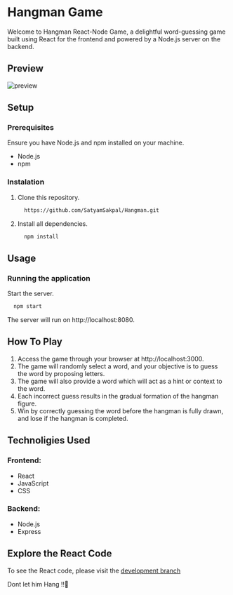 # Hangman Game
Welcome to Hangman React-Node Game, a delightful word-guessing game built using React for the frontend and powered by a Node.js server on the backend.

## Preview
  ![preview](https://i.imgur.com/UaOA539.png)
  
## Setup
### Prerequisites
Ensure you have Node.js and npm installed on your machine.
- Node.js
- npm

### Instalation
1. Clone this repository.
   ```bash
     https://github.com/SatyamSakpal/Hangman.git
   ```
2. Install all dependencies.
   ```bash
     npm install
   ```
## Usage
### Running the application
Start the server.
```bash
  npm start
```
The server will run on http://localhost:8080.

## How To Play
1. Access the game through your browser at http://localhost:3000.
2. The game will randomly select a word, and your objective is to guess the word by proposing letters.
3. The game will also provide a word which will act as a hint or context to the word.
4. Each incorrect guess results in the gradual formation of the hangman figure.
5. Win by correctly guessing the word before the hangman is fully drawn, and lose if the hangman is completed.

## Technoligies Used
### Frontend:
  - React
  - JavaScript
  - CSS
### Backend: 
  - Node.js
  - Express

## Explore the React Code
  To see the React code, please visit the [development branch](https://github.com/SatyamSakpal/Hangman/tree/developement)


Dont let him Hang !!🥸
